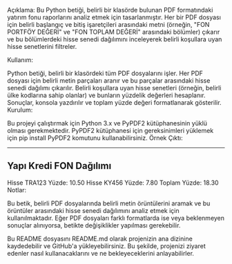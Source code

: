Açıklama:
Bu Python betiği, belirli bir klasörde bulunan PDF formatındaki yatırım fonu raporlarını analiz etmek için tasarlanmıştır. Her bir PDF dosyası için belirli başlangıç ve bitiş işaretçileri arasındaki metni (örneğin, "FON PORTFÖY DEĞERİ" ve "FON TOPLAM DEĞERİ" arasındaki bölümler) çıkarır ve bu bölümlerdeki hisse senedi dağılımını inceleyerek belirli koşullara uyan hisse senetlerini filtreler.

Kullanım:

Python betiği, belirli bir klasördeki tüm PDF dosyalarını işler.
Her PDF dosyası için belirli metin parçaları aranır ve bu parçalar arasındaki hisse senedi dağılımı çıkarılır.
Belirli koşullara uyan hisse senetleri (örneğin, belirli ülke kodlarına sahip olanlar) ve bunların yüzdelik değerleri hesaplanır.
Sonuçlar, konsola yazdırılır ve toplam yüzde değeri formatlanarak gösterilir.
Kurulum:

Bu projeyi çalıştırmak için Python 3.x ve PyPDF2 kütüphanesinin yüklü olması gerekmektedir.
PyPDF2 kütüphanesi için gereksinimleri yüklemek için pip install PyPDF2 komutunu kullanabilirsiniz.
Örnek Çıktı:

------------------------------
Yapı Kredi FON Dağılımı
------------------------------
Hisse TRA123 Yüzde: 10.50
Hisse KY456 Yüzde: 7.80
Toplam Yüzde: 18.30
Notlar:

Bu betik, belirli PDF dosyalarında belirli metin örüntülerini aramak ve bu örüntüler arasındaki hisse senedi dağılımını analiz etmek için kullanılmaktadır.
Eğer PDF dosyaları farklı formatlarda ise veya beklenmeyen sonuçlar alınıyorsa, betikte değişiklikler yapılması gerekebilir.

Bu README dosyasını README.md olarak projenizin ana dizinine kaydedebilir ve GitHub'a yükleyebilirsiniz. Bu şekilde, projenizi ziyaret edenler nasıl kullanacaklarını ve ne bekleyeceklerini anlayabilirler.
